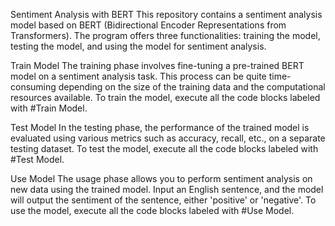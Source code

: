 Sentiment Analysis with BERT
This repository contains a sentiment analysis model based on BERT (Bidirectional Encoder Representations from Transformers). The program offers three functionalities: training the model, testing the model, and using the model for sentiment analysis.

Train Model
The training phase involves fine-tuning a pre-trained BERT model on a sentiment analysis task. This process can be quite time-consuming depending on the size of the training data and the computational resources available. To train the model, execute all the code blocks labeled with #Train Model.

Test Model
In the testing phase, the performance of the trained model is evaluated using various metrics such as accuracy, recall, etc., on a separate testing dataset. To test the model, execute all the code blocks labeled with #Test Model.

Use Model
The usage phase allows you to perform sentiment analysis on new data using the trained model. Input an English sentence, and the model will output the sentiment of the sentence, either 'positive' or 'negative'. To use the model, execute all the code blocks labeled with #Use Model.

